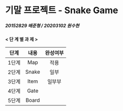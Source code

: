 # 기말 프로젝트 - Snake Game 

##### 20152829 배준형 / 20203102 원수현

**< 단 계 별 과 제 >**

| 단계 | 내용 | 완성여부 |
| :---: | :---: | :---: |
|  1단계   | Map | 적용 |
| 2단계 | Snake | 일부 |
| 3단계 | Item | 일부부 |
| 4단계 | Gate |  |
| 5단계 | Board |  |
